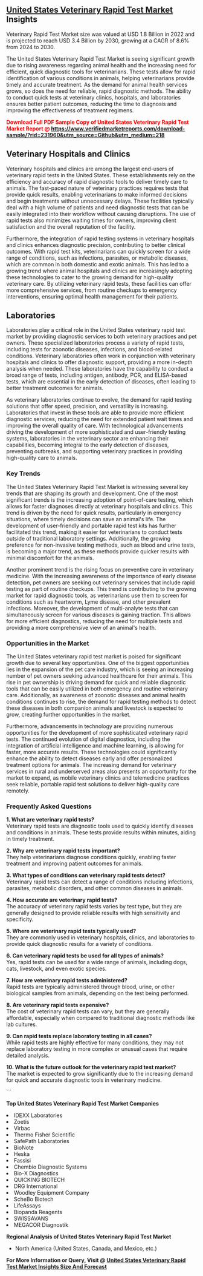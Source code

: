 <h2><a href="https://www.verifiedmarketreports.com/download-sample/?rid=231960&amp;utm_source=Github&amp;utm_medium=218" target="_blank">United States Veterinary Rapid Test Market</a> Insights</h2><p>Veterinary Rapid Test Market size was valued at USD 1.8 Billion in 2022 and is projected to reach USD 3.4 Billion by 2030, growing at a CAGR of 8.6% from 2024 to 2030.</p><p> <p>The United States Veterinary Rapid Test Market is seeing significant growth due to rising awareness regarding animal health and the increasing need for efficient, quick diagnostic tools for veterinarians. These tests allow for rapid identification of various conditions in animals, helping veterinarians provide timely and accurate treatment. As the demand for animal health services grows, so does the need for reliable, rapid diagnostic methods. The ability to conduct quick tests at veterinary clinics, hospitals, and laboratories ensures better patient outcomes, reducing the time to diagnosis and improving the effectiveness of treatment regimens. <b><p><span class=""><span style="color: #ff0000;"><strong>Download Full PDF Sample Copy of United States Veterinary Rapid Test Market Report</strong> @ </span><a href="https://www.verifiedmarketreports.com/download-sample/?rid=231960&amp;utm_source=Github&amp;utm_medium=218" target="_blank">https://www.verifiedmarketreports.com/download-sample/?rid=231960&amp;utm_source=Github&amp;utm_medium=218</a></span></p></b></p> <h2>Veterinary Hospitals and Clinics</h2> <p>Veterinary hospitals and clinics are among the largest end-users of veterinary rapid tests in the United States. These establishments rely on the efficiency and accuracy of rapid diagnostic tools to deliver timely care to animals. The fast-paced nature of veterinary practices requires tests that provide quick results, enabling veterinarians to make informed decisions and begin treatments without unnecessary delays. These facilities typically deal with a high volume of patients and need diagnostic tests that can be easily integrated into their workflow without causing disruptions. The use of rapid tests also minimizes waiting times for owners, improving client satisfaction and the overall reputation of the facility.</p> <p>Furthermore, the integration of rapid testing systems in veterinary hospitals and clinics enhances diagnostic precision, contributing to better clinical outcomes. With rapid test kits, veterinarians can quickly screen for a wide range of conditions, such as infections, parasites, or metabolic diseases, which are common in both domestic and exotic animals. This has led to a growing trend where animal hospitals and clinics are increasingly adopting these technologies to cater to the growing demand for high-quality veterinary care. By utilizing veterinary rapid tests, these facilities can offer more comprehensive services, from routine checkups to emergency interventions, ensuring optimal health management for their patients.</p> <h2>Laboratories</h2> <p>Laboratories play a critical role in the United States veterinary rapid test market by providing diagnostic services to both veterinary practices and pet owners. These specialized laboratories process a variety of rapid tests, including tests for zoonotic diseases, infections, and blood-related conditions. Veterinary laboratories often work in conjunction with veterinary hospitals and clinics to offer diagnostic support, providing a more in-depth analysis when needed. These laboratories have the capability to conduct a broad range of tests, including antigen, antibody, PCR, and ELISA-based tests, which are essential in the early detection of diseases, often leading to better treatment outcomes for animals.</p> <p>As veterinary laboratories continue to evolve, the demand for rapid testing solutions that offer speed, precision, and versatility is increasing. Laboratories that invest in these tools are able to provide more efficient diagnostic services, reducing the need for extended patient wait times and improving the overall quality of care. With technological advancements driving the development of more sophisticated and user-friendly testing systems, laboratories in the veterinary sector are enhancing their capabilities, becoming integral to the early detection of diseases, preventing outbreaks, and supporting veterinary practices in providing high-quality care to animals.</p> <h3>Key Trends</h3> <p>The United States Veterinary Rapid Test Market is witnessing several key trends that are shaping its growth and development. One of the most significant trends is the increasing adoption of point-of-care testing, which allows for faster diagnoses directly at veterinary hospitals and clinics. This trend is driven by the need for quick results, particularly in emergency situations, where timely decisions can save an animal's life. The development of user-friendly and portable rapid test kits has further facilitated this trend, making it easier for veterinarians to conduct tests outside of traditional laboratory settings. Additionally, the growing preference for non-invasive testing methods, such as blood and urine tests, is becoming a major trend, as these methods provide quicker results with minimal discomfort for the animals.</p> <p>Another prominent trend is the rising focus on preventive care in veterinary medicine. With the increasing awareness of the importance of early disease detection, pet owners are seeking out veterinary services that include rapid testing as part of routine checkups. This trend is contributing to the growing market for rapid diagnostic tools, as veterinarians use them to screen for conditions such as heartworm, Lyme disease, and other prevalent infections. Moreover, the development of multi-analyte tests that can simultaneously screen for various diseases is gaining traction. This allows for more efficient diagnostics, reducing the need for multiple tests and providing a more comprehensive view of an animal's health.</p> <h3>Opportunities in the Market</h3> <p>The United States veterinary rapid test market is poised for significant growth due to several key opportunities. One of the biggest opportunities lies in the expansion of the pet care industry, which is seeing an increasing number of pet owners seeking advanced healthcare for their animals. This rise in pet ownership is driving demand for quick and reliable diagnostic tools that can be easily utilized in both emergency and routine veterinary care. Additionally, as awareness of zoonotic diseases and animal health conditions continues to rise, the demand for rapid testing methods to detect these diseases in both companion animals and livestock is expected to grow, creating further opportunities in the market.</p> <p>Furthermore, advancements in technology are providing numerous opportunities for the development of more sophisticated veterinary rapid tests. The continued evolution of digital diagnostics, including the integration of artificial intelligence and machine learning, is allowing for faster, more accurate results. These technologies could significantly enhance the ability to detect diseases early and offer personalized treatment options for animals. The increasing demand for veterinary services in rural and underserved areas also presents an opportunity for the market to expand, as mobile veterinary clinics and telemedicine practices seek reliable, portable rapid test solutions to deliver high-quality care remotely.</p> <h3>Frequently Asked Questions</h3> <p><b>1. What are veterinary rapid tests?</b><br>Veterinary rapid tests are diagnostic tools used to quickly identify diseases and conditions in animals. These tests provide results within minutes, aiding in timely treatment.</p> <p><b>2. Why are veterinary rapid tests important?</b><br>They help veterinarians diagnose conditions quickly, enabling faster treatment and improving patient outcomes for animals.</p> <p><b>3. What types of conditions can veterinary rapid tests detect?</b><br>Veterinary rapid tests can detect a range of conditions including infections, parasites, metabolic disorders, and other common diseases in animals.</p> <p><b>4. How accurate are veterinary rapid tests?</b><br>The accuracy of veterinary rapid tests varies by test type, but they are generally designed to provide reliable results with high sensitivity and specificity.</p> <p><b>5. Where are veterinary rapid tests typically used?</b><br>They are commonly used in veterinary hospitals, clinics, and laboratories to provide quick diagnostic results for a variety of conditions.</p> <p><b>6. Can veterinary rapid tests be used for all types of animals?</b><br>Yes, rapid tests can be used for a wide range of animals, including dogs, cats, livestock, and even exotic species.</p> <p><b>7. How are veterinary rapid tests administered?</b><br>Rapid tests are typically administered through blood, urine, or other biological samples from animals, depending on the test being performed.</p> <p><b>8. Are veterinary rapid tests expensive?</b><br>The cost of veterinary rapid tests can vary, but they are generally affordable, especially when compared to traditional diagnostic methods like lab cultures.</p> <p><b>9. Can rapid tests replace laboratory testing in all cases?</b><br>While rapid tests are highly effective for many conditions, they may not replace laboratory testing in more complex or unusual cases that require detailed analysis.</p> <p><b>10. What is the future outlook for the veterinary rapid test market?</b><br>The market is expected to grow significantly due to the increasing demand for quick and accurate diagnostic tools in veterinary medicine.</p> ```</p><p><strong>Top United States Veterinary Rapid Test Market Companies</strong></p><div data-test-id=""><p><li>IDEXX Laboratories</li><li> Zoetis</li><li> Virbac</li><li> Thermo Fisher Scientific</li><li> SafePath Laboratories</li><li> BioNote</li><li> Heska</li><li> Fassisi</li><li> Chembio Diagnostic Systems</li><li> Bio-X Diagnostics</li><li> QUICKING BIOTECH</li><li> DRG International</li><li> Woodley Equipment Company</li><li> ScheBo Biotech</li><li> LifeAssays</li><li> Biopanda Reagents</li><li> SWISSAVANS</li><li> MEGACOR Diagnostik</li></p><div><strong>Regional Analysis of&nbsp;United States Veterinary Rapid Test Market</strong></div><ul><li dir="ltr"><p dir="ltr">North America&nbsp;(United States, Canada, and Mexico, etc.)</p></li></ul><p><strong>For More Information or Query, Visit @&nbsp;</strong><strong><a href="https://www.verifiedmarketreports.com/product/veterinary-rapid-test-market/?utm_source=Github&amp;utm_medium=218" target="_blank">United States Veterinary Rapid Test Market Insights Size And Forecast</a></strong></p></div>
